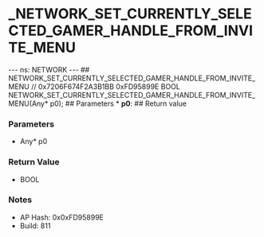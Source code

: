 # _NETWORK_SET_CURRENTLY_SELECTED_GAMER_HANDLE_FROM_INVITE_MENU

--- ns: NETWORK --- ## NETWORK_SET_CURRENTLY_SELECTED_GAMER_HANDLE_FROM_INVITE_MENU  // 0x7206F674F2A3B1BB 0xFD95899E BOOL NETWORK_SET_CURRENTLY_SELECTED_GAMER_HANDLE_FROM_INVITE_MENU(Any* p0);   ## Parameters * **p0**:  ## Return value

### Parameters
* Any* p0

### Return Value
* BOOL

### Notes
* AP Hash: 0x0xFD95899E
* Build: 811

